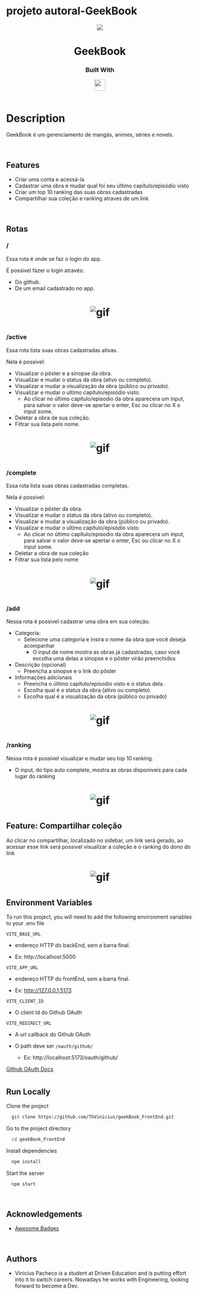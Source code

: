 # projeto autoral-GeekBook

<p align="center">
  <img  src="./src/assets/images/book-removebg-preview.png">
</p>
<h1 align="center">
  GeekBook
</h1>
<div align="center">

  <h3>Built With</h3>

  <img src="https://img.shields.io/badge/React-20232A?style=for-the-badge&logo=react&logoColor=61DAFB" height="30px"/>
  
</div>

<br/>

# Description

GeekBook é um gerenciamento de mangás, animes, séries e novels.

</br>

## Features

- Criar uma conta e acessá-la
- Cadastrar uma obra e mudar qual foi seu último capítulo/episódio visto
- Criar um top 10 ranking das suas obras cadastradas
- Compartilhar sua coleção e ranking atraves de um link

</br>

## Rotas

### /

Essa rota é onde se faz o login do app.

É possivel fazer o login através:

- Do github.
- De um email cadastrado no app.

<h1 align="center" >
<img alt="gif" src="./readme/loginGithub.gif">
</h1>

#

### /active

Essa rota lista suas obras cadastradas ativas.

Nela é possivel:

- Visualizar o pôster e a sinopse da obra.
- Visualizar e mudar o status da obra (ativo ou completo).
- Visualizar e mudar a visualização da obra (público ou privado).
- Visualizar e mudar o ultímo capítulo/episódio visto.
  - Ao clicar no último capítulo/episodio da obra aparecera um input, para salvar o valor deve-se apertar o enter, Esc ou clicar no X o input some.
- Deletar a obra de sua coleção.
- Filtrar sua lista pelo nome.

<h1 align="center" >
<img alt="gif" src="./readme/active.gif">
</h1>

#

### /complete

Essa rota lista suas obras cadastradas completas.

Nela é possivel:

- Visualizar o pôster da obra.
- Visualizar e mudar o status da obra (ativo ou completo).
- Visualizar e mudar a visualização da obra (público ou privado).
- Visualizar e mudar o ultímo capítulo/episódio visto
  - Ao clicar no último capítulo/episodio da obra aparecera um input, para salvar o valor deve-se apertar o enter, Esc ou clicar no X o input some.
- Deletar a obra de sua coleção
- Filtrar sua lista pelo nome

<h1 align="center" >
<img alt="gif" src="./readme/complete.gif">
</h1>

#

### /add

Nessa rota é possivel cadastrar uma obra em sua coleção.

- Categoria:
  - Selecione uma categoria e insira o nome da obra que você deseja acompanhar
    - O input de nome mostra as obras já cadastradas, caso você escolha uma delas a sinopse e o pôster virão preenchidos
- Descrição (opcional)
  - Preencha a sinopse e o link do pôster
- Informações adicionais
  - Preencha o último capítulo/episodio visto e o status dela.
  - Escolha qual é o status da obra (ativo ou completo)
  - Escolha qual é a visualização da obra (público ou privado)

<h1 align="center" >
<img alt="gif" src="./readme/add.gif">
</h1>

#

### /ranking

Nessa rota é possivel visualizar e mudar seu top 10 ranking.

- O input, do tipo auto complete, mostra as obras disponiveis para cada lugar do ranking

<h1 align="center" >
<img alt="gif" src="./readme/ranking.gif">
</h1>

#

## Feature: Compartilhar coleção

Ao clicar no compartilhar, localizado no sidebar, um link será gerado, ao acessar esse link será possivel visualizar a coleção e o ranking do dono do link

<h1 align="center" >
<img alt="gif" src="./readme/share.gif">
</h1>

#

## Environment Variables

To run this project, you will need to add the following environment variables to your .env file

`VITE_BASE_URL`

- endereço HTTP do backEnd, sem a barra final.

- Ex: http://localhost:5000

`VITE_APP_URL`

- endereço HTTP do frontEnd, sem a barra final.

- Ex: http://127.0.0.1:5173

`VITE_CLIENT_ID`

- O client Id do Github OAuth

`VITE_REDIRECT_URL`

- A url callback do Github OAuth

- O path deve ser `/oauth/github/`
  - Ex: http://localhost:5173/oauth/github/

[Github OAuth Docs](https://docs.github.com/en/developers/apps/building-oauth-apps/creating-an-oauth-app)

#

## Run Locally

Clone the project

```bash
  git clone https://github.com/ThVinicius/geekBook_FrontEnd.git
```

Go to the project directory

```bash
  cd geekBook_FrontEnd
```

Install dependencies

```bash
  npm install
```

Start the server

```bash
  npm start
```

</br>

## Acknowledgements

- [Awesome Badges](https://github.com/Envoy-VC/awesome-badges)

</br>

## Authors

- Vinicius Pacheco is a student at Driven Education and is putting effort into it to switch careers. Nowadays he works with Engineering,
  looking forward to become a Dev.
  <br/>

#
